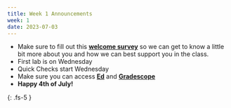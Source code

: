 ```yaml
---
title: Week 1 Announcements
week: 1
date: 2023-07-03
---
```


* Make sure to fill out this **[welcome survey](https://forms.gle/Pqh5uirRqA7tNpEQ8)** so we can get to know a little bit more about you and how we can best support you in the class.
* First lab is on Wednesday
* Quick Checks start Wednesday
* Make sure you can access **[Ed](https://edstem.org/us/courses/39169/discussion/)** and **[Gradescope](https://www.gradescope.com/courses/551324)**
* **Happy 4th of July!**


{: .fs-5 }
